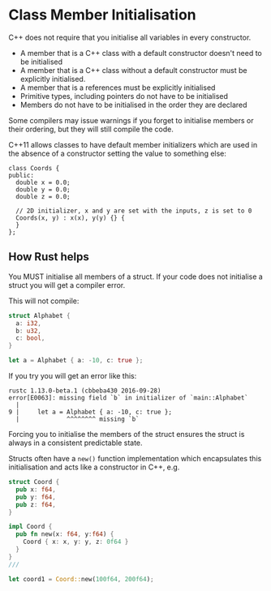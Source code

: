 # Class Member Initialisation

C++ does not require that you initialise all variables in every constructor.

* A member that is a C++ class with a default constructor doesn't need to be initialised
* A member that is a C++ class without a default constructor must be explicitly initialised.
* A member that is a references must be explicitly initialised
* Primitive types, including pointers do not have to be initialised
* Members do not have to be initialised in the order they are declared

Some compilers may issue warnings if you forget to initialise members or their ordering, but they will still compile the code.

C++11 allows classes to have default member initializers which are used in the absence of a constructor setting the value to something else:

```
class Coords {
public:
  double x = 0.0;
  double y = 0.0;
  double z = 0.0;

  // 2D initializer, x and y are set with the inputs, z is set to 0
  Coords(x, y) : x(x), y(y) {} {
  }
};
```

## How Rust helps

You MUST initialise all members of a struct. If your code does not initialise a struct you will get a compiler error.

This will not compile:

```rust
struct Alphabet {
  a: i32,
  b: u32,
  c: bool,
}

let a = Alphabet { a: -10, c: true };
```

If you try you will get an error like this:

```
rustc 1.13.0-beta.1 (cbbeba430 2016-09-28)
error[E0063]: missing field `b` in initializer of `main::Alphabet`
  |
9 |     let a = Alphabet { a: -10, c: true };
  |             ^^^^^^^^ missing `b`
```

Forcing you to initialise the members of the struct ensures the struct is always in a consistent predictable state.

Structs often have a `new()` function implementation which encapsulates this initialisation and acts like a constructor in C++, e.g.

```rust
struct Coord {
  pub x: f64,
  pub y: f64,
  pub z: f64,
}

impl Coord {
  pub fn new(x: f64, y:f64) {
    Coord { x: x, y: y, z: 0f64 }
  }
}
///

let coord1 = Coord::new(100f64, 200f64);
```
